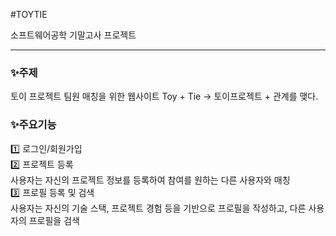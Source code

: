 #TOYTIE

소프트웨어공학 기말고사 프로젝트
<hr>

### ✨주제
토이 프로젝트 팀원 매칭을 위한 웹사이트
Toy + Tie -> 토이프로젝트 + 관계를 맺다.


### ✨주요기능
1️⃣ 로그인/회원가입 <br/>
2️⃣ 프로젝트 등록 <br/>
사용자는 자신의 프로젝트 정보를 등록하여 참여를 원하는 다른 사용자와 매칭 <br/>
3️⃣ 프로필 등록 및 검색 <br/>
사용자는 자신의 기술 스택, 프로젝트 경험 등을 기반으로 프로필을 작성하고, 다른 사용자의 프로필을 검색 <br/>

